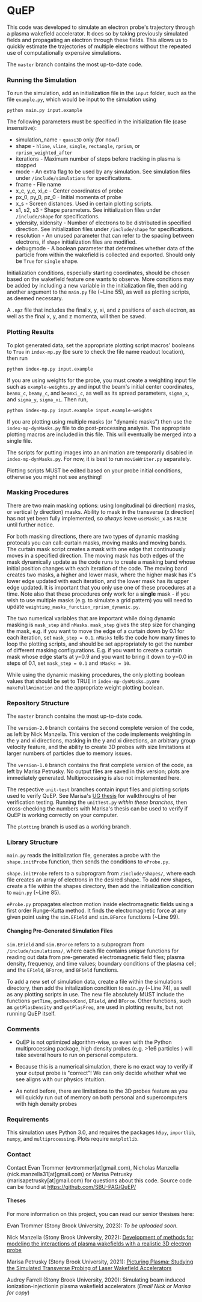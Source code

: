 # QuEP

This code was developed to simulate an electron probe's trajectory through a plasma wakefield accelerator. It does so by taking previously simulated fields and propagating an electron through these fields. This allows us to quickly estimate the trajectories of multiple electrons without the repeated use of computationally expensive simulations.

The `master` branch contains the most up-to-date code.

### Running the Simulation
To run the simulation, add an initialization file in the `input` folder, such as the file `example.py`, which would be input to the simulation using
```
python main.py input.example
```

The following parameters must be specified in the initialization file (case insensitive):

* simulation_name - `quasi3D` only (for now!)
* shape - `hline`, `vline`, `single`, `rectangle`, `rprism`, or `rprism_weighted_after`
* iterations - Maximum number of steps before tracking in plasma is stopped
* mode - An extra flag to be used by any simulation. See simulation files under `/include/simulations` for specifications. 
* fname - File name
* x_c, y_c, xi_c - Center coordinates of probe 
* px_0, py_0, pz_0 - Initial momenta of probe
* x_s - Screen distances. Used in certain plotting scripts.
* s1, s2, s3 - Shape parameters. See initialization files under `/include/shape` for specifications. 
* ydensity, xidensity - Number of electrons to be distributed in specified direction. See initialization files under `/include/shape` for specifications.
* resolution - An unused parameter that can refer to the spacing between electrons, if `shape` initialization files are modified.
* debugmode - A boolean parameter that determines whether data of the particle from within the wakefield is collected and exported. Should only be `True` for `single` shape.

Initialization conditions, especially starting coordinates, should be chosen based on the wakefield feature one wants to observe. More conditions may be added by including a new variable in the initialization file, then adding another argument to the `main.py` file (~Line 55), as well as plotting scripts, as deemed necessary. 

A `.npz` file that includes the final x, y, xi, and z positions of each electron, as well as the final x, y, and z momenta, will then be saved.

### Plotting Results

To plot generated data, set the appropriate plotting script macros' booleans to `True` in `index-mp.py` (be sure to check the file name readout location), then run

```
python index-mp.py input.example
```

If you are using weights for the probe, you must create a weighting input file such as `example-weights.py` and input the beam's initial center coordinates, `beamx_c`, `beamy_c`, and `beamxi_c`, as well as its spread parameters, `sigma_x`, and `sigma_y`, `sigma_xi`. Then run, 

```
python index-mp.py input.example input.example-weights
```

If you are plotting using multiple masks (or "dynamic masks") then use the `index-mp-dynMasks.py` file to do post-processing analysis. The appropriate plotting macros are included in this file. This will eventually be merged into a single file. 

The scripts for putting images into an animation are temporarily disabled in `index-mp-dynMasks.py`. For now, it is best to run `movieWriter.py` separately.  

Plotting scripts MUST be edited based on your probe initial conditions, otherwise you might not see anything!

### Masking Procedures 

There are two main masking options: using longitudinal (xi direction) masks, or vertical (y direction) masks. Ability to mask in the transverse (x direction) has not yet been fully implemented, so *always* leave `useMasks_x` as `FALSE` until further notice. 

For both masking directions, there are two types of dynamic masking protocals you can call: curtain masks, moving masks and moving bands. The curtain mask script creates a mask with one edge that continuously moves in a specified direction. The moving mask has both edges of the mask dynamically update as the code runs to create a masking band whose initial position changes with each iteration of the code. The moving band creates two masks, a higher and lower mask, where the higher mask has it's lower edge updated with each iteration, and the lower mask has its upper edge updated. It is important that you only use one of these procedures at a time. Note also that these procedures only work for a **single** mask - if you wish to use multiple masks (e.g. to simulate a grid pattern) you will need to update `weighting_masks_function_rprism_dynamic.py`.

The two numerical variables that are important while doing dynamic masking is `mask_step` and `nMasks`. `mask_step` gives the step size for changing the mask, e.g. if you want to move the edge of a curtain down by 0.1 for each iteration, set `mask_step = 0.1`. `nMasks` tells the code how many times to loop the plotting scripts, and should be set appropriately to get the number of different masking configurations. E.g. if you want to create a curtain mask whose edge starts at y=0.9 and you want to bring it down to y=0.0 in steps of 0.1, set `mask_step = 0.1` and `nMasks = 10`.

While using the dynamic masking procedures, the only plotting boolean values that should be set to TRUE in `index-mp-dynMasks.py`are `makeFullAnimation` and the appropriate weight plotting boolean.

### Repository Structure 

The `master` branch contains the most up-to-date code.

The `version-2.0` branch contains the second complete version of the code, as left by Nick Manzella. This version of the code implements weighting in the y and xi directions, masking in the y and xi directions, an arbitrary group velocity feature, and the ability to create 3D probes with size limitations at larger numbers of particles due to memory issues. 

The `version-1.0` branch contains the first complete version of the code, as left by Marisa Petrusky. No output files are saved in this version; plots are immediately generated. Multiprocessing is also not implemented here.

The respective `unit-test` branches contain input files and plotting scripts used to verify QuEP. See Marisa's [UG thesis](https://www.researchgate.net/publication/351853356_Picturing_Plasma_Studying_the_Simulated_Transverse_Probing_of_Laser_Wakefield_Accelerators) for walkthroughs of her verification testing. Running the `unitTest.py` *within these branches*, then cross-checking the numbers with Marisa's thesis can be used to verify if QuEP is working correctly on your computer.

The `plotting` branch is used as a working branch.

### Library Structure 

`main.py` reads the initialization file, generates a probe with the `shape.initProbe` function, then sends the conditions to `eProbe.py`. 

`shape.initProbe` refers to a subprogram from `/include/shapes/`, where each file creates an array of electrons in the desired shape. To add new shapes, create a file within the shapes directory, then add the initialization condition to `main.py` (~Line 85). 

`eProbe.py` propagates electron motion inside electromagnetic fields using a first order Runge-Kutta method. It finds the electromagnetic force at any given point using the `sim.EField` and `sim.BForce` functions (~Line 99). 

#### Changing Pre-Generated Simulation Files

`sim.EField` and `sim.BForce` refers to a subprogram from `/include/simulations/`, where each file contains *unique* functions for reading out data from pre-generated electromagnetic field files; plasma density, frequency, and time values; boundary conditions of the plasma cell; and the `EField`, `BForce`, and `BField` functions. 

To add a new set of simulation data, create a file within the simulations directory, then add the initalization condition to `main.py` (~Line 74), as well as any plotting scripts in use. The new file absolutely MUST include the functions `getTime`, `getBoundCond`, `EField`, and `BForce`. Other functions, such as `getPlasDensity` and `getPlasFreq`, are used in plotting results, but not running QuEP itself. 

### Comments

* QuEP is not optimized algorithm-wise, so even with the Python multiprocessing package, high density probes (e.g. >1e6 particles ) will take several hours to run on personal computers. 

* Because this is a numerical simulation, there is no exact way to verify if your output probe is "correct"! We can only decide whether what we see aligns with our physics intuition. 

* As noted before, there are limitations to the 3D probes feature as you will quickly run out of memory on both personal and supercomputers with high density probes
### Requirements
This simulation uses Python 3.0, and requires the packages `h5py`, `importlib`, `numpy`, and `multiprocessing`. Plots require `matplotlib`.

### Contact
Contact Evan Trommer (evtrommer[at]gmail.com), Nicholas Manzella (nick.manzella31[at]gmail.com) or Marisa Petrusky (marisapetrusky[at]gmail.com) for questions about this code. Source code can be found at https://github.com/SBU-PAG/QuEP/

#### Theses
For more information on this project, you can read our senior thesises here:

Evan Trommer (Stony Brook University, 2023): *To be uploaded soon.*

Nick Manzella (Stony Brook University, 2022): [Development of methods for modeling the interactions of plasma wakefields with a realistic 3D electron probe](https://1drv.ms/b/s!AkeL_dqkZf-PieYi7_ddYZSPNQklPg?e=ayKaUf)

Marisa Petrusky (Stony Brook University, 2021): [Picturing Plasma: Studying the Simulated Transverse Probing of Laser Wakefield Accelerators](https://www.researchgate.net/publication/351853356_Picturing_Plasma_Studying_the_Simulated_Transverse_Probing_of_Laser_Wakefield_Accelerators)

Audrey Farrell (Stony Brook University, 2020): Simulating beam induced ionization-injectionin plasma wakefield accelerators (*Email Nick or Marisa for copy*)
